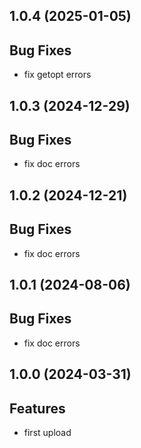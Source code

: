 ## 1.0.4 (2025-01-05)

## Bug Fixes

- fix getopt errors

## 1.0.3 (2024-12-29)

## Bug Fixes

- fix doc errors

## 1.0.2 (2024-12-21)

## Bug Fixes

- fix doc errors

## 1.0.1 (2024-08-06)

## Bug Fixes

- fix doc errors

## 1.0.0 (2024-03-31)

## Features

- first upload